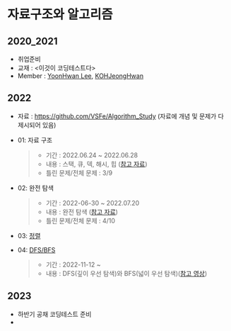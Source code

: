 # 자료구조와 알고리즘 

## 2020_2021 

- 취업준비 
- 교재 : <이것이 코딩테스트다>
- Member : [YoonHwan Lee](https://github.com/cromatical), [KOHJeongHwan](https://github.com/KOHJeongHwan)

## 2022

- 자료 : https://github.com/VSFe/Algorithm_Study (자료에 개념 및 문제가 다 제시되어 있음)

- 01: 자료 구조
    > - 기간 : 2022.06.24 ~ 2022.06.28
    > - 내용 : 스택, 큐, 덱, 해시, 힙 ([참고 자료](https://github.com/VSFe/Algorithm_Study/blob/main/Concept/Prev/vol.2/01_Data_Structure/Ch.01_%EA%B8%B0%EB%B3%B8_%EC%9E%90%EB%A3%8C%EA%B5%AC%EC%A1%B0.pdf))
    > - 틀린 문제/전체 문제 : 3/9

- 02: 완전 탐색
    > - 기간 : 2022-06-30 ~ 2022.07.20
    > - 내용 : 완전 탐색 ([참고 자료](https://github.com/VSFe/Algorithm_Study/blob/main/Concept/Prev/vol.2/02_Implementation/Ch.02_%EC%99%84%EC%A0%84%ED%83%90%EC%83%89.pdf))
    > - 틀린 문제/전체 문제 : 4/10

- 03: [정렬](/Codes/2022/03_%EC%A0%95%EB%A0%AC/)


- 04: [DFS/BFS](/Codes/2022/04_DFS_BFS/)
    > - 기간 : 2022-11-12 ~
    > - 내용 : DFS(깊이 우선 탐색)와 BFS(넓이 우선 탐색)([참고 영상](https://www.youtube.com/watch?v=_hxFgg7TLZQ))



## 2023

- 하반기 공채 코딩테스트 준비
- 